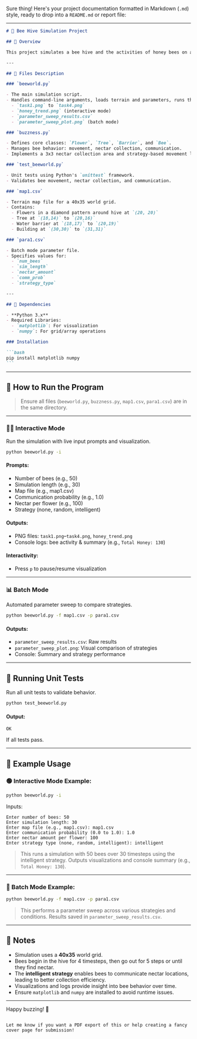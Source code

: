 Sure thing! Here's your project documentation formatted in Markdown (`.md`) style, ready to drop into a `README.md` or report file:

---

````markdown
# 🐝 Bee Hive Simulation Project

## 📌 Overview

This project simulates a bee hive and the activities of honey bees on a property, focusing on nectar collection, honey storage, and bee communication strategies. The simulation supports both interactive and batch modes, allowing users to visualize bee movements or perform parameter sweeps to compare strategies. It fulfills the requirements of the COMP1005/5005 assignment, including postgraduate-level strategy exploration.

---

## 📂 Files Description

### `beeworld.py`

- The main simulation script.
- Handles command-line arguments, loads terrain and parameters, runs the simulation, and generates visualizations:
  - `task1.png` to `task4.png`
  - `honey_trend.png` (interactive mode)
  - `parameter_sweep_results.csv`
  - `parameter_sweep_plot.png` (batch mode)

### `buzzness.py`

- Defines core classes: `Flower`, `Tree`, `Barrier`, and `Bee`.
- Manages bee behavior: movement, nectar collection, communication.
- Implements a 3x3 nectar collection area and strategy-based movement logic.

### `test_beeworld.py`

- Unit tests using Python's `unittest` framework.
- Validates bee movement, nectar collection, and communication.

### `map1.csv`

- Terrain map file for a 40x35 world grid.
- Contains:
  - Flowers in a diamond pattern around hive at `(20, 20)`
  - Tree at `(18,14)` to `(20,16)`
  - Water barrier at `(18,17)` to `(20,19)`
  - Building at `(30,30)` to `(31,31)`

### `para1.csv`

- Batch mode parameter file.
- Specifies values for:
  - `num_bees`
  - `sim_length`
  - `nectar_amount`
  - `comm_prob`
  - `strategy_type`

---

## 🔧 Dependencies

- **Python 3.x**
- Required Libraries:
  - `matplotlib`: For visualization
  - `numpy`: For grid/array operations

### Installation

```bash
pip install matplotlib numpy
```
````

---

## 🚀 How to Run the Program

> Ensure all files (`beeworld.py`, `buzzness.py`, `map1.csv`, `para1.csv`) are in the same directory.

---

### 🧑‍💻 Interactive Mode

Run the simulation with live input prompts and visualization.

```bash
python beeworld.py -i
```

#### Prompts:

- Number of bees (e.g., 50)
- Simulation length (e.g., 30)
- Map file (e.g., map1.csv)
- Communication probability (e.g., 1.0)
- Nectar per flower (e.g., 100)
- Strategy (none, random, intelligent)

#### Outputs:

- PNG files: `task1.png`–`task4.png`, `honey_trend.png`
- Console logs: bee activity & summary (e.g., `Total Honey: 130`)

#### Interactivity:

- Press `p` to pause/resume visualization

---

### 📊 Batch Mode

Automated parameter sweep to compare strategies.

```bash
python beeworld.py -f map1.csv -p para1.csv
```

#### Outputs:

- `parameter_sweep_results.csv`: Raw results
- `parameter_sweep_plot.png`: Visual comparison of strategies
- Console: Summary and strategy performance

---

## 🧪 Running Unit Tests

Run all unit tests to validate behavior.

```bash
python test_beeworld.py
```

#### Output:

```
OK
```

If all tests pass.

---

## 📌 Example Usage

### 🟢 Interactive Mode Example:

```bash
python beeworld.py -i
```

Inputs:

```
Enter number of bees: 50
Enter simulation length: 30
Enter map file (e.g., map1.csv): map1.csv
Enter communication probability (0.0 to 1.0): 1.0
Enter nectar amount per flower: 100
Enter strategy type (none, random, intelligent): intelligent
```

> This runs a simulation with 50 bees over 30 timesteps using the intelligent strategy. Outputs visualizations and console summary (e.g., `Total Honey: 130`).

---

### 🔵 Batch Mode Example:

```bash
python beeworld.py -f map1.csv -p para1.csv
```

> This performs a parameter sweep across various strategies and conditions. Results saved in `parameter_sweep_results.csv`.

---

## 📝 Notes

- Simulation uses a **40x35** world grid.
- Bees begin in the hive for 4 timesteps, then go out for 5 steps or until they find nectar.
- The **intelligent strategy** enables bees to communicate nectar locations, leading to better collection efficiency.
- Visualizations and logs provide insight into bee behavior over time.
- Ensure `matplotlib` and `numpy` are installed to avoid runtime issues.

---

Happy buzzing! 🐝

```

Let me know if you want a PDF export of this or help creating a fancy cover page for submission!
```
